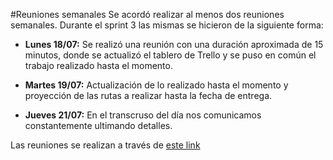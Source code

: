 #Reuniones semanales
Se acordó realizar al menos dos reuniones semanales. Durante el sprint 3 las mismas se hicieron de la siguiente forma:


- **Lunes 18/07:** Se realizó una reunión con una duración aproximada de 15 minutos, donde se actualizó el tablero de Trello y se puso en común el trabajo realizado hasta el momento. 


- **Martes 19/07:** Actualización de lo realizado hasta el momento y proyección de las rutas a realizar hasta la fecha de entrega. 

- **Jueves 21/07:** En el transcruso del día nos comunicamos constantemente ultimando detalles.  




Las reuniones se realizan a través de [este link](https://meet.google.com/zic-frwn-fzj?pli=1&authuser=2)
